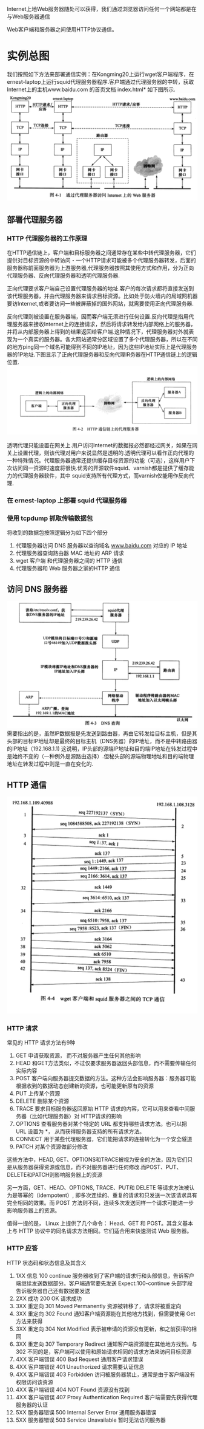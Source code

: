 Internet上地Web服务器随处可以获得，我们通过浏览器访问任何一个网站都是在与Web服务器通信

Web客户端和服务器之间使用HTTP协议通信。

# 实例总图
我们按照如下方法来部署通信实例：在Kongming20上运行wget客户端程序，在ernest-laptop上运行squid代理服务器程序.客户端通过代理服务器的中转，获取Internet上的主机www.baidu.com 的首页文档 index.html* 如下图所示.
![通过代理服务器访问Internet上的Web服务器](assets/通过代理服务器访问Internet上的Web服务器.png)

## 部署代理服务器

### HTTP 代理服务器的工作原理
在HTTP通信链上，客户端和目标服务器之间通常存在某些中转代理服务器，它们提供对目标资源的中转访问・一个HTTP请求可能被多个代理服务器转发，后面的服务器称前面服务器为上游服务器,代理服务器按照其使用方式和作用，分为正向代理服务器、反向代理服务器和透明代理服务器.

正向代理要求客户端自己设置代理服务器的地址.客户的每次请求都将直接发送到该代理服务器，并由代理服务器来请求目标资源。比如处于防火墙内的局域网机器要访Internet,或者要访问一些被屏蔽掉的国外网站，就需要使用正向代理服务器.

反向代理则被设置在服务器端，因而客户端无须进行任何设置.反向代理是指用代理服务器来接收Internet上的连接请求，然后将请求转发给内部网络上的服务器，并将从内部服务器上得到的结果返回给客户端.这种情况下，代理服务器对外就表现为一个真实的服务器。各大网站通常分区域设置了多个代理服务器，所以在不同的地方ping同一个域名可能得到不同的IP地址，因为这些IP地址实际上是代理服务器的1P地址.下图显示了正向代理服务器和反向代理IR务器在HTTP通信链上的逻辑位置.
![](assets/HTTP通信链上的代理服务.png)

透明代理只能设置在网关上.用户访问Internet的数据报必然都经过网关，如果在网关上设置代理，则该代理对用户来说显然是透明的.透明代理可以看作正向代理的一种特殊情况。代理服务器通常还提供缓存目标资源的功能（可选），这样用户下次访问同一资源时速度将很快.优秀的开源软件squid、varnish都是提供了缓存能力的代理服务器软件，其中
squid支持所有代理方式，而varnish仅能用作反向代理.

### 在 ernest-laptop 上部署 squid 代理服务器

### 使用 tcpdump 抓取传输数据包
将收到的数据包按照逻辑分为如下四个部分
1. 代理服务器访问 DNS 服务器以查询域名 www.baidu.com 对应的 IP 地址
2. 代理服务器查询路由器 MAC 地址的 ARP 请求
3. wget 客户端 和代理服务器之间的 HTTP 通信
4. 代理服务器和 Web 服务器之家的HTTP 通信


## 访问 DNS 服务器
![](assets/DNS查询.png)
需要指出的是，虽然IP数据报是先发送到路由器，再由它转发给目标主机，但是其头部的目标IP地址却是最终的目标主机（DNS务器）的IP地址，而不是中转路由器的IP地址（192.168.1.1) 这说明，IP头部的源端IP地址和目的端IP地址在转发过程中是始终不变的（一种例外是源路由选择）.但秘头部的源端物理地址和目的端物理地址在转发过程中则是一直在变化的.

## HTTP 通信
![](assets/wget客户端和squid服务器之间的TCP通信.png)


### HTTP 请求
常见的 HTTP 请求方法有9种
1. GET 申请获取资源， 而不对服务器产生任何其他影响
2. HEAD 和GET方法类似，不过仅要求服务器返回头部信息，而不需要传输任何实际内容
3. POST 客户端向服务器提交数据的方法。这种方法会影响服务器：服务器可能根据收到的数据动态创建新的资源，也可能更新原有的资源
4. PUT  上传某个资源
5. DELETE 删除某个资源
6. TRACE 要求目标服务器返回原始 HTTP 请求的内容，它可以用来查看中间服务器（比如代理服务器）对 HTTP请求的影响
7. OPTIONS 查看服务器对某个特定的 URL 都支持哪些请求方法。也可以把 URL 设置为 *， 从而获得服务器支持的所有请求方法。
8. CONNECT 用于某些代理服务器，它们能把请求的连接转化为一个安全隧道
9. PATCH 对某个资源做部分修改

这些方法中，HEAD, GET、OPTIONS和TRACE被视为安全的方法，因为它们只是从服务器获得资源或信息，而不对服务器进行任何修改.而POST、PUT、DELETE和PATCH则影响服务器上的资源

另一方面，GET、HEAD、OPTIONS, TRACE、PUT和 DELETE 等请求方法被认为是等幂的（idempotent）, 即多次连续的、重复的请求和只发送一次该请求具有完全相同的效果。而 POST 方法则不同，连续多次发送同样一个请求可能进一步影响服务器上的资源。

值得一提的是， Linux 上提供了几个命令： Head、GET 和 POST。其含义基本上与 HTTP 协议中的同名请求方法相同。它们适合用来快速测试 Web 服务器。

### HTTP 应答
HTTP 状态码和状态信息及其含义
1. 1XX 信息    100 continue        服务器收到了客户端的请求行和头部信息，告诉客户端继续发送数据部分。客户端通常要先发送 Expect:100-continue 头部字段告诉服务器自己还有数据要发送
2. 2XX 成功    200 OK              请求成功
3. 3XX 重定向  301 Moved Permanently  资源被转移了，请求将被重定向
4. 3XX 重定向  302 Found           通知客户端资源能在其他地方找到，但需要使用 Get 方法来获得
5. 3XX 重定向  304 Not Modified    表示被申请的资源没有更新，和之前获得的相同
6. 3XX 重定向  307 Temporary Redirect 通知客户端资源能在其他地方找到。与 302 不同的是，客户端可以使用和原始请求相同的请求方法来访问目标资源
7. 4XX 客户端错误  400 Bad Request  通用客户请求错误
8. 4XX 客户端错误  401 Unauthorized 请求需要认证信息
9. 4XX 客户端错误  403 Forbidden    访问被服务器禁止，通常是由于客户端没有权限访问该资源
10. 4XX 客户端错误 404 NOT Found    资源没有找到
11. 4XX 客户端错误 407 Proxy Authentication Required 客户端需要先获得代理服务器的认证
12. 5XX 服务器错误 500 Internal Server Error 通用服务器错误
13. 5XX 服务器错误 503 Service Unavailable   暂时无法访问服务器